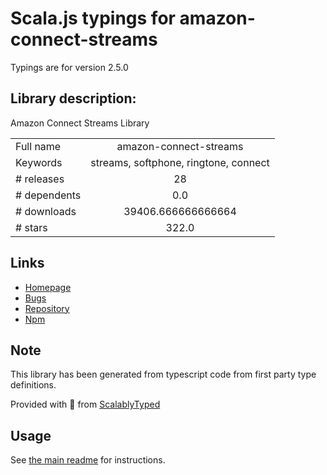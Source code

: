
# Scala.js typings for amazon-connect-streams

Typings are for version 2.5.0

## Library description:
Amazon Connect Streams Library

|                    |                 |
| ------------------ | :-------------: |
| Full name          | amazon-connect-streams |
| Keywords           | streams, softphone, ringtone, connect |
| # releases         | 28 |
| # dependents       | 0.0 |
| # downloads        | 39406.666666666664 |
| # stars            | 322.0 |

## Links
- [Homepage](https://github.com/amazon-connect/amazon-connect-streams#readme)
- [Bugs](https://github.com/amazon-connect/amazon-connect-streams/issues)
- [Repository](https://github.com/amazon-connect/amazon-connect-streams)
- [Npm](https://www.npmjs.com/package/amazon-connect-streams)
    


## Note
This library has been generated from typescript code from first party type definitions.

Provided with :purple_heart: from [ScalablyTyped](https://github.com/oyvindberg/ScalablyTyped)

## Usage
See [the main readme](../../readme.md) for instructions.


